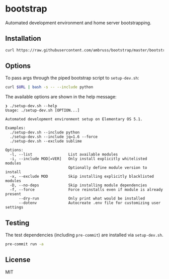 # bootstrap

Automated development environment and home server bootstrapping.

## Installation

```bash
curl https://raw.githubusercontent.com/ambruss/bootstrap/master/bootstrap.sh | bash
```

## Options

To pass args through the piped bootstrap script to `setup-dev.sh`:

```bash
curl $URL | bash -s -- --include python
```

The available options are shown in the help message:

```text
❯ ./setup-dev.sh --help
Usage: ./setup-dev.sh [OPTION...]

Automated development environment setup on Elementary OS 5.1.

Examples:
  ./setup-dev.sh --include python
  ./setup-dev.sh --include jq=1.6 --force
  ./setup-dev.sh --exclude sublime

Options:
  -l, --list                List available modules
  -i, --include MOD[=VER]   Only install explicitly whitelisted modules
                            Optionally define module version to install
  -x, --exclude MOD         Skip installing explicitly blacklisted modules
  -D, --no-deps             Skip installing module dependencies
  -f, --force               Force reinstalls even if module is already present
      --dry-run             Only print what would be installed
      --dotenv              Autocreate .env file for customizing user settings
```

## Testing

The test dependencies (including `pre-commit`) are installed via `setup-dev.sh`.

```bash
pre-commit run -a
```

## License

MIT
